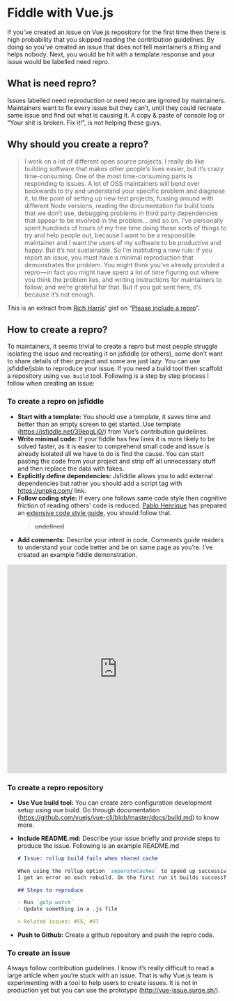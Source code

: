 

# Fiddle with Vue.js

If you’ve created an issue on Vue.js repository for the first time then there is high probability that you skipped reading the contribution guidelines. By doing so you’ve created an issue that does not tell maintainers a thing and helps nobody.
Next, you would be hit with a template response and your issue would be labelled need repro.

## What is need repro?

Issues labelled need reproduction or need repro are ignored by maintainers. Maintainers want to fix every issue but they can’t, until they could recreate same issue and find out what is causing it. A copy & paste of console log or “Your shit is broken. Fix it!”, is not helping these guys.

## Why should you create a repro?

> I work on a lot of different open source projects. I really do like building software that makes other people’s lives easier, but it’s crazy time-consuming. One of the most time-consuming parts is responding to issues. A lot of OSS maintainers will bend over backwards to try and understand your specific problem and diagnose it, to the point of setting up new test projects, fussing around with different Node versions, reading the documentation for build tools that we don’t use, debugging problems in third party dependencies that appear to be involved in the problem… and so on. I’ve personally spent hundreds of hours of my free time doing these sorts of things to try and help people out, because I want to be a responsible maintainer and I want the users of my software to be productive and happy.
> But it’s not sustainable.
> So I’m instituting a new rule: if you report an issue, you must have a minimal reproduction that demonstrates the problem. You might think you’ve already provided a repro — in fact you might have spent a lot of time figuring out where you think the problem lies, and writing instructions for maintainers to follow, and we’re grateful for that. But if you got sent here, it’s because it’s not enough.

This is an extract from [Rich Harris](https://github.com/Rich-Harris)’ gist on “[Please include a repro](https://gist.github.com/Rich-Harris/88c5fc2ac6dc941b22e7996af05d70ff)”.

## How to create a repro?

To maintainers, it seems trivial to create a repro but most people struggle isolating the issue and recreating it on jsfiddle (or others), some don’t want to share details of their project and some are just lazy.
You can use jsfiddle/jsbin to reproduce your issue. If you need a build tool then scaffold a repository using `vue build` tool. Following is a step by step process I follow when creating an issue:

### To create a repro on jsfiddle

* **Start with a template:** You should use a template, it saves time and better than an empty screen to get started. Use template (<https://jsfiddle.net/39epgLj0/>) from Vue’s contribution guidelines.
* **Write minimal code:** If your fiddle has few lines it is more likely to be solved faster, as it is easier to comprehend small code and issue is already isolated all we have to do is find the cause. You can start pasting the code from your project and strip off all unnecessary stuff and then replace the data with fakes.
* **Explicitly define dependencies:** Jsfiddle allows you to add external dependencies but rather you should add a script tag with <https://unpkg.com/> link.
* **Follow coding style:** If every one follows same code style then cognitive friction of reading others' code is reduced. [Pablo Henrique](https://github.com/pablohpsilva) has prepared an [extensive code style guide](https://pablohpsilva.github.io/vuejs-component-style-guide/), you should follow that.
  > ~~undefined~~
* **Add comments:** Describe your intent in code. Comments guide readers to understand your code better and be on same page as you’re.
  I’ve created an example fiddle demonstration.

<iframe width="100%" height="480" src="https://jsfiddle.net/znck/hm2sfh4r/embedded/js,html,css,result/dark/" allowfullscreen="allowfullscreen"  frameborder="0"></iframe>

### To create a repro repository

* **Use Vue build tool:** You can create zero configuration development setup using vue build. Go through documentation (<https://github.com/vuejs/vue-cli/blob/master/docs/build.md>) to know more.

* **Include README.md:** Describe your issue briefly and provide steps to produce the issue. Following is an example README.md

  ```markdown
  # Issue: rollup build fails when shared cache

  When using the rollup option `separateCaches` to speed up successive builds for `gulp.watch`,
  I get an error on each rebuild. On the first run it builds successfully because `separateCaches` is `undefined`.

  ## Steps to reproduce

  - Run `gulp watch`
  - Update something in a .js file

  > Related issues: #55, #97
  ```

* **Push to Github:** Create a github repository and push the repro code.

### To create an issue

Always follow contribution guidelines. I know it’s really difficult to read a large article when you’re stuck with an issue. That is why Vue.js team is experimenting with a tool to help users to create issues. It is not in production yet but you can use the prototype (<http://vue-issue.surge.sh/>).
